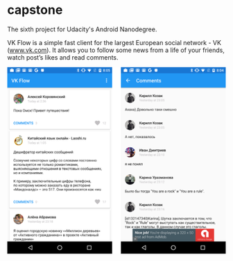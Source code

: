 # capstone
The sixth project for Udacity's Android Nanodegree.

VK Flow is a simple fast client for the largest European social network - VK (www.vk.com). It allows you to follow some news from a life of your friends, watch post’s likes and read comments.


![VK Flow](vkflow.png)